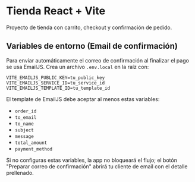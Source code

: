 # Tienda React + Vite

Proyecto de tienda con carrito, checkout y confirmación de pedido.

## Variables de entorno (Email de confirmación)

Para enviar automáticamente el correo de confirmación al finalizar el pago se usa EmailJS. Crea un archivo `.env.local` en la raíz con:

```
VITE_EMAILJS_PUBLIC_KEY=tu_public_key
VITE_EMAILJS_SERVICE_ID=tu_service_id
VITE_EMAILJS_TEMPLATE_ID=tu_template_id
```

El template de EmailJS debe aceptar al menos estas variables:

- `order_id`
- `to_email`
- `to_name`
- `subject`
- `message`
- `total_amount`
- `payment_method`

Si no configuras estas variables, la app no bloqueará el flujo; el botón "Preparar correo de confirmación" abrirá tu cliente de email con el detalle prellenado.
